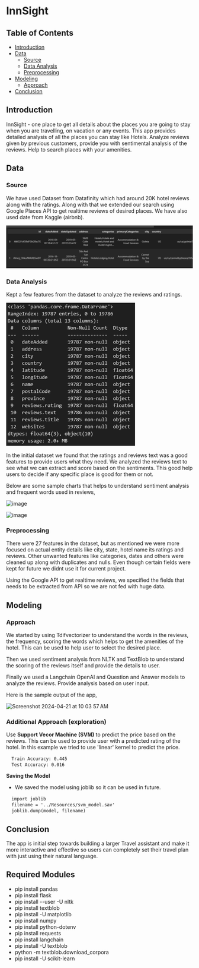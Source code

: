 # InnSight

## Table of Contents
- [Introduction](#introduction)
- [Data](#data)
  - [Source](#source)
  - [Data Analysis](#data-analysis)
  - [Preprocessing](#preprocessing)
- [Modeling](#modeling)
  - [Approach](#approach)
- [Conclusion](#conclusion)


## Introduction
InnSight - one place to get all details about the places you are going to stay when you are travelling, on vacation or any events. This app provides detailed analysis of all the places you can stay like Hotels. Analyze reviews given by previous customers, provide you with sentimental analysis of the reviews. Help to search places with your amenities. 

## Data
### Source
We have used Dataset from Datafinity which had around 20K hotel reviews along with the ratings. Along with that we extended our search using Google Places API to get realtime reviews of desired places. We have also used date from Kaggle (airbnb).

![image](Resources/Fig1.png)

### Data Analysis

Kept a few features from the dataset to analyze the reviews and ratings.

![image](Resources/Fig2.png)

In the initial dataset we found that the ratings and reviews text was a good features to provide users what they need. We analyzed the reviews text to see what we can extract and score based on the sentiments. This good help users to decide if any specific place is good for them or not. 

Below are some sample charts that helps to understand sentiment analysis and frequent words used in reviews, 

![image](https://github.com/arnabroy-osu/project3-group3-travel-assistant/assets/93089647/aa24be20-28ba-4bb9-b014-ac51cb192b46)  

![image](https://github.com/arnabroy-osu/project3-group3-travel-assistant/assets/93089647/30eb1009-0e5e-4833-aba8-70c2e88d2f5d)  


### Preprocessing
There were 27 features in the dataset, but as mentioned we were more focused on actual entity details like city, state, hotel name its ratings and reviews. Other unwanted features like categories, dates and others were cleaned up along with duplicates and nulls. Even though certain fields were kept for future we didnt use it for current project. 

Using the Google API to get realtime reviews, we specified the fields that needs to be extracted from API so we are not fed with huge data. 

## Modeling
### Approach
We started by using Tdifvectorizer to understand the words in the reviews, the frequency, scoring the words which helps to get the amenities of the hotel. This can be used to help user to select the desired place. 

Then we used sentiment analysis from NLTK and TextBlob to understand the scoring of the reviews itself and provide the details to user. 

Finally we used a Langchain OpenAI and Question and Answer models to analyze the reviews. Provide analysis based on user input. 

Here is the sample output of the app, 

![Screenshot 2024-04-21 at 10 03 57 AM](https://github.com/arnabroy-osu/project3-group3-travel-assistant/assets/93089647/a733bf02-22ff-4313-ac73-ac078fc39266)

### Additional Approach (exploration)
Use **Support Vecor Machine (SVM)** to predict the price based on the reviews. This can be used to provide user with a predicted rating of the hotel. In this example we tried to use 'linear' kernel to predict the price. 

```
  Train Accuracy: 0.445
  Test Accuracy: 0.016
```
**Saving the Model** 
- We saved the model using joblib so it can be used in future. 

```
  import joblib
  filename = '../Resources/svm_model.sav'
  joblib.dump(model, filename)
```

## Conclusion
The app is initial step towards building a larger Travel assistant and make it more interactive and effective so users can completely set their travel plan with just using their natural language. 

## Required Modules
- pip install pandas
- pip install flask
- pip install --user -U nltk
- pip install textblob
- pip install -U matplotlib
- pip install numpy
- pip install python-dotenv
- pip install requests
- pip install langchain
- pip install -U textblob
- python -m textblob.download_corpora
- pip install -U scikit-learn